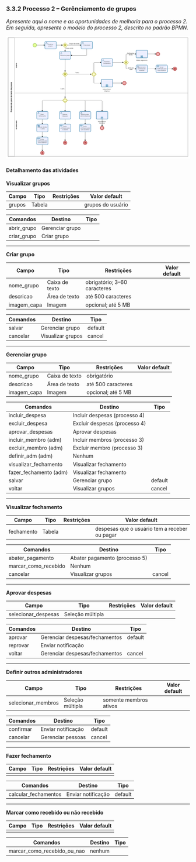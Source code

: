 ### 3.3.2 Processo 2 – Gerênciamento de grupos

_Apresente aqui o nome e as oportunidades de melhoria para o processo 2. 
Em seguida, apresente o modelo do processo 2, descrito no padrão BPMN._

![PROCESSO 2](../images/modelagem-2-gerenciamento-de-grupo.png "Modelo BPMN do Processo 2.")


#### Detalhamento das atividades


**Visualizar grupos**

| **Campo**         | **Tipo**        | **Restrições**     | **Valor default**  |
| ---               | ---             | ---                | ---                |
| grupos            | Tabela          |                    |  grupos do usuário | 

| **Comandos**  | **Destino**        | **Tipo**   |
| ---           | ---                | ---        |
| abrir_grupo   | Gerenciar grupo    |            |
| criar_grupo   | Criar grupo        |            |


---

**Criar grupo**

| **Campo**       | **Tipo**        | **Restrições**                                  | **Valor default** |
| ---             | ---             | ---                                             | ---               |
| nome_grupo      | Caixa de texto  | obrigatório; 3–60 caracteres                    |                   |
| descricao       | Área de texto   | até 500 caracteres                              |                   |
| imagem_capa     | Imagem          | opcional; até 5 MB                              |                   |

| **Comandos**  | **Destino**     | **Tipo** |
| ---           | ---             | ---      |
| salvar        | Gerenciar grupo | default  |
| cancelar      | Visualizar grupos| cancel   |


---

**Gerenciar grupo**

| **Campo**       | **Tipo**        | **Restrições**                            | **Valor default** |
| ---             | ---             | ---                                       | ---               |
| nome_grupo      | Caixa de texto  | obrigatório                               |                   |
| descricao       | Área de texto   | até 500 caracteres                        |                   |                  
| imagem_capa     | Imagem          | opcional; até 5 MB                        |                   | 

| **Comandos**          | **Destino**                   | **Tipo** |
| ---                   | ---                           | ---      |
| incluir_despesa       | Incluir despesas (processo 4) |          |
| excluir_despesa       | Excluir despesas (processo 4) |          |
| aprovar_despesas      | Aprovar despesas              |          |
| incluir_membro (adm)  | Incluir membros (processo 3)  |          |
| excluir_membro (adm)  | Excluir membro (processo 3)   |          |
| definir_adm (adm)     | Nenhum                        |          |
| visualizar_fechamento | Visualizar fechamento         |          |
| fazer_fechamento (adm)| Visualizar fechamento         |          |
| salvar                | Gerenciar grupo               | default  |
| voltar                | Visualizar grupos             | cancel   |


---

**Visualizar fechamento**

| **Campo**       | **Tipo**        | **Restrições**       | **Valor default**                             |
| ---             | ---             | ---                  | ---                                           |
| fechamento      | Tabela          |                      |  despesas que o usuário tem a receber ou pagar|

| **Comandos**             | **Destino**                   | **Tipo**   |
| ---                      | ---                           | ---        |
| abater_pagamento         | Abater pagamento (processo 5) |            |
| marcar_como_recebido     | Nenhum                        |            |
| cancelar                 | Visualizar grupos             | cancel     |


---


**Aprovar despesas**

| **Campo**           | **Tipo**        | **Restrições**      | **Valor default** |
| ---                 | ---             | ---                 | ---               |
| selecionar_despesas | Seleção múltipla|                     |                   |

| **Comandos** | **Destino**                | **Tipo** |
| ---          | ---                        | ---      |
| aprovar      | Gerenciar despesas/fechamentos | default |
| reprovar     | Enviar notificação         |          |
| voltar       | Gerenciar despesas/fechamentos | cancel |


---


**Definir outros administradores**

| **Campo**          | **Tipo**         | **Restrições**          | **Valor default** |
| ---                | ---              | ---                     | ---               |
| selecionar_membros | Seleção múltipla | somente membros ativos  |                   |

| **Comandos** | **Destino**       | **Tipo** |
| ---          | ---               | ---      |
| confirmar    | Enviar notificação| default  |
| cancelar     | Gerenciar pessoas | cancel   |


---

**Fazer fechamento**

| **Campo**          | **Tipo**         | **Restrições**    | **Valor default** |
| ---                | ---              | ---               | ---               |
|                    |                  |                   |                   |

| **Comandos**           | **Destino**                    | **Tipo** |
| ---                    | ---                            | ---      |
| calcular_fechamentos   | Enviar notificação             | default  |

---

**Marcar como recebido ou não recebido**

| **Campo**          | **Tipo**         | **Restrições**    | **Valor default** |
| ---                | ---              | ---               | ---               |
|                    |                  |                   |                   |

| **Comandos**               | **Destino**                    | **Tipo** |
| ---                        | ---                            | ---      |
| marcar_como_recebido_ou_nao| nenhum                         |          |

